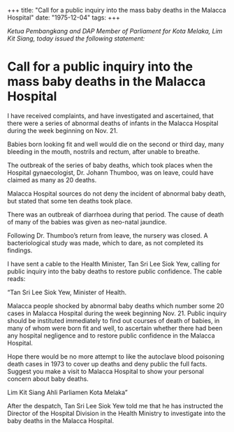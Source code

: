 +++ 
title: "Call for a public inquiry into the mass baby deaths in the Malacca Hospital"
date: "1975-12-04"
tags:
+++

_Ketua Pembangkang and DAP Member of Parliament for Kota Melaka, Lim Kit Siang, today issued the following statement:_

# Call for a public inquiry into the mass baby deaths in the Malacca Hospital

I have received complaints, and have investigated and ascertained, that there were a series of abnormal deaths of infants in the Malacca Hospital during the week beginning on Nov. 21.</u>

Babies born looking fit and well would die on the second or third day, many bleeding in the mouth, nostrils and rectum, after unable to breathe.

The outbreak of the series of baby deaths, which took places when the Hospital gynaecologist, Dr. Johann Thumboo, was on leave, could have claimed as many as 20 deaths.

Malacca Hospital sources do not deny the incident of abnormal baby death, but stated that some ten deaths took place.

There was an outbreak of diarrhoea during that period. The cause of death of many of the babies was given as neo-natal jaundice.

Following Dr. Thumboo’s return from leave, the nursery was closed. A bacteriological study was made, which to dare, as not completed its findings.

I have sent a cable to the Health Minister, Tan Sri Lee Siok Yew, calling for public inquiry into the baby deaths to restore public confidence. The cable reads:

“Tan Sri Lee Siok Yew,
Minister of Health.

Malacca people shocked by abnormal baby deaths which number some 20 cases in Malacca Hospital during the week beginning Nov. 21. Public inquiry should be instituted immediately to find out courses of death of babies, in many of whom were born fit and well, to ascertain whether there had been any hospital negligence and to restore public confidence in the Malacca Hospital.

Hope there would be no more attempt to like the autoclave blood poisoning death cases in 1973 to cover up deaths and deny public the full facts. Suggest you make a visit to Malacca Hospital to show your personal concern about baby deaths.

Lim Kit Siang 
Ahli Parliamen Kota Melaka”

After the despatch, Tan Sri Lee Siok Yew told me that he has instructed the Director of the Hospital Division in the Health Ministry to investigate into the baby deaths in the Malacca Hospital.
 

